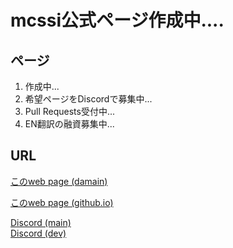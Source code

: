 # mcssi公式ページ作成中....

## ページ
1. 作成中...
2. 希望ページをDiscordで募集中...
3. Pull Requests受付中...
4. EN翻訳の融資募集中...


## URL
[このweb page (damain)](sephy.ml)

[このweb page (github.io)](https://firesepichub-14.github.io)

[Discord  (main)](https://discord.gg/UK6meefHar)<br>
[Discord  (dev)](https://discord.gg/5nz3EwzME3)
